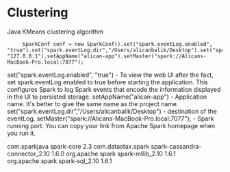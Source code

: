 # Clustering
Java KMeans clustering algorithm


		 SparkConf conf = new SparkConf().set("spark.eventLog.enabled", "true").set("spark.eventLog.dir","/Users/alicanbalik/Desktop").set("spark.cassandra.connection.host", "127.0.0.1").setAppName("alican-app").setMaster("spark://Alicans-MacBook-Pro.local:7077");

set("spark.eventLog.enabled", "true") - To view the web UI after the fact, set spark.eventLog.enabled to true before starting the application. This configures Spark to log Spark events that encode the information displayed in the UI to persisted storage.
setAppName("alican-app") - Application name. It's better to give the same name as the project name.
set("spark.eventLog.dir","/Users/alicanbalik/Desktop") - destination of the eventLog.
setMaster("spark://Alicans-MacBook-Pro.local:7077"); - Spark running port. You can copy your link from Apache Spark homepage when you run it.



<dependencies>
    <dependency>
        <groupId>com.sparkjava</groupId>
        <artifactId>spark-core</artifactId>
        <version>2.3</version>
    </dependency>
    <dependency>
    	<groupId>com.datastax.spark</groupId>
    	<artifactId>spark-cassandra-connector_2.10</artifactId>
    	<version>1.6.0</version>
	</dependency>
    <dependency>
    	<groupId>org.apache.spark</groupId>
    	<artifactId>spark-mllib_2.10</artifactId>
    	<version>1.6.1</version>
	</dependency>
	<dependency>
    	<groupId>org.apache.spark</groupId>
    	<artifactId>spark-sql_2.10</artifactId>
    	<version>1.6.1</version>
	</dependency>	
</dependencies>
